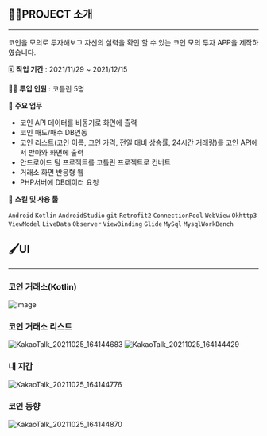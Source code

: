 ## 👩‍🏫PROJECT 소개

---

코인을 모의로 투자해보고 자신의 실력을 확인 할 수 있는 코인 모의 투자 APP을 제작하였습니다.

🗓️ **작업 기간** : 2021/11/29 ~ 2021/12/15

👨‍💻 **투입 인원** :  코틀린 5명

📒 **주요 업무** 

- 코인 API 데이터를 비동기로 화면에 출력
- 코인 매도/매수 DB연동
- 코인 리스트(코인 이름, 코인 가격, 전일 대비 상승률, 24시간 거래량)를 코인 API에서 받아와 화면에 출력
- 안드로이드 팀 프로젝트를 코틀린 프로젝트로 컨버트
- 거래소 화면 반응형 웹
- PHP서버에 DB데이터 요청

🌱 **스킬 및 사용 툴**

`Android` `Kotlin` `AndroidStudio` `git` `Retrofit2` `ConnectionPool` `WebView`   `Okhttp3` `ViewModel` `LiveData` `Observer` `ViewBinding` `Glide`  `MySql` `MysqlWorkBench`

## 🖌️UI

---

### 코인 거래소(Kotlin)

![image](https://user-images.githubusercontent.com/80373743/146633610-0c9a8fe5-a97c-4ccd-a224-52aca0280e52.png)

### 코인 거래소 리스트

![KakaoTalk_20211025_164144683](https://user-images.githubusercontent.com/80373743/146633637-503a1fa2-f953-44eb-912f-14bf06b54b27.png)
![KakaoTalk_20211025_164144429](https://user-images.githubusercontent.com/80373743/146633679-0ccb66b8-e792-4b6c-b97c-cf5ac3c6e0ac.png)


### 내 지갑

![KakaoTalk_20211025_164144776](https://user-images.githubusercontent.com/80373743/146633709-268570de-55ca-4d04-b2ac-aa47235ced07.png)

### 코인 동향

![KakaoTalk_20211025_164144870](https://user-images.githubusercontent.com/80373743/146633714-8beac888-d488-4886-879a-429a7851067c.png)
